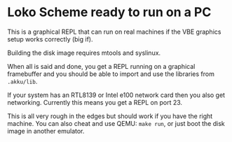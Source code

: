 <!--
SPDX-FileCopyrightText: 2022 G. Weinholt

SPDX-License-Identifier: EUPL-1.2+
-->

# Loko Scheme ready to run on a PC

This is a graphical REPL that can run on real machines if the VBE
graphics setup works correctly (big if).

Building the disk image requires mtools and syslinux.

When all is said and done, you get a REPL running on a graphical
framebuffer and you should be able to import and use the libraries
from `.akku/lib`.

If your system has an RTL8139 or Intel e100 network card then you also
get networking. Currently this means you get a REPL on port 23.

This is all very rough in the edges but should work if you have the
right machine. You can also cheat and use QEMU: `make run`, or just
boot the disk image in another emulator.

